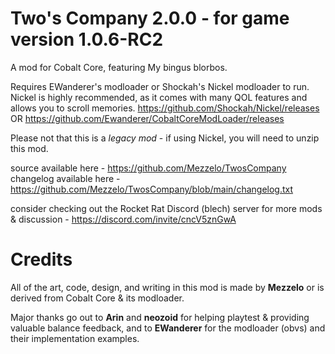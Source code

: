 # Two's Company 2.0.0 - for game version 1.0.6-RC2

A mod for Cobalt Core, featuring My bingus blorbos.

Requires EWanderer's modloader or Shockah's Nickel modloader to run. Nickel is highly recommended, as it comes with many QOL features and allows you to scroll memories.
https://github.com/Shockah/Nickel/releases
OR
https://github.com/Ewanderer/CobaltCoreModLoader/releases

Please not that this is a *legacy mod* - if using Nickel, you will need to unzip this mod.

source available here - https://github.com/Mezzelo/TwosCompany
changelog available here - https://github.com/Mezzelo/TwosCompany/blob/main/changelog.txt

consider checking out the Rocket Rat Discord (blech) server for more mods & discussion - https://discord.com/invite/cncV5znGwA

# Credits

All of the art, code, design, and writing in this mod is made by **Mezzelo** or is derived from Cobalt Core & its modloader.

Major thanks go out to **Arin** and **neozoid** for helping playtest & providing valuable balance feedback, and to **EWanderer** for the modloader (obvs) and their implementation examples.
